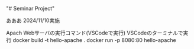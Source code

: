 "# Seminar Project" 

あああ
2024/11/10実施

Apach Webサーバの実行コマンド(VSCodeで実行)
VSCodeのターミナルで実行
docker build -t hello-apache .
docker run -p 8080:80 hello-apache